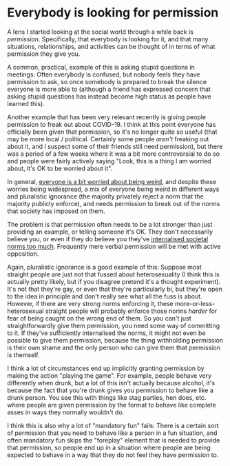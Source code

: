 # Everybody is looking for permission

A lens I started looking at the social world through a while back is *permission*.
Specifically, that everybody is looking for it, and that many situations, relationships, and activities can be thought of in terms of what permission they give you.

A common, practical, example of this is asking stupid questions in meetings: Often everybody is confused, but nobody feels they have permission to ask, so once somebody is prepared to break the silence everyone is more able to (although a friend has expressed concern that asking stupid questions has instead become high status as people have learned this).

Another example that has been very relevant recently is giving people permission to freak out about COVID-19. I think at this point everyone has officially been given that permission, so it's no longer quite so useful (that may be more local / political. Certainly some people *aren't* freaking out about it, and I suspect some of their friends still need permission), but there was a period of a few weeks where it was a bit more controversial to do so and people were fairly actively saying "Look, this is a thing I am worried about, it's OK to be worried about it".

In general, [everyone is a bit worried about being weird](https://www.drmaciver.com/2018/06/on-not-quite-fitting/), and despite these worries being widespread, a mix of everyone being weird in different ways and pluralistic ignorance (the majority privately reject a norm that the majority publicly enforce), and needs permission to break out of the norms that society has imposed on them.

The problem is that permission often needs to be a lot stronger than just providing an example, or telling someone it's OK. They don't necessarily believe you, or even if they do believe you they've [internalised societal norms too much](https://www.drmaciver.com/2019/08/jiminy-cricket-must-die/).
Frequently mere verbal permission will be met with active opposition.

Again, pluralistic ignorance is a good example of this: Suppose most straight people are just not that fussed about heterosexuality (I think this is actually pretty likely, but if you disagree pretend it's a thought experiment). It's not that they're gay, or even that they're particularly bi, but they're open to the idea in principle and don't really see what all the fuss is about. However, if there are very strong norms enforcing it, these more-or-less-heterosexual straight people will probably enforce those norms *harder* for fear of being caught on the wrong end of them. So you can't just straightforwardly give them permission, you need some way of committing to it. If they've sufficiently internalised the norms, it might not even be possible to give them permission, because the thing withholding permission is their own shame and the only person who can give them that permission is themself.

I think a lot of circumstances end up implicitly granting permission by making the action "playing the game". For example, people behave very differently when drunk, but a lot of this isn't actually because alcohol, it's because the fact that you're drunk gives you permission to behave like a drunk person. You see this with things like stag parties, hen does, etc. where people are given permission by the format to behave like complete asses in ways they normally wouldn't do.

I think this is also why a lot of "mandatory fun" fails: There is a certain sort of permission that you need to behave like a person in a fun situation, and often mandatory fun skips the "foreplay" element that is needed to provide that permission, so people end up in a situation where people are being expected to behave in a way that they do not feel they have permission to.
